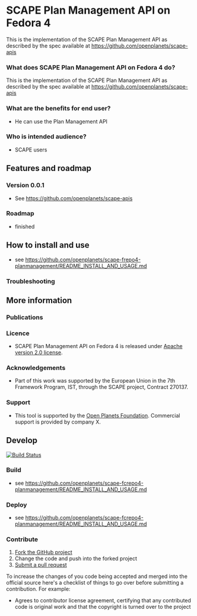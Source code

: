 # SCAPE Plan Management API on Fedora 4

This is the implementation of the SCAPE Plan Management API as described by the spec available at 
https://github.com/openplanets/scape-apis

### What does SCAPE Plan Management API on Fedora 4 do?

This is the implementation of the SCAPE Plan Management API as described by the spec available at 
https://github.com/openplanets/scape-apis

### What are the benefits for end user?

* He can use the Plan Management API

### Who is intended audience?

* SCAPE users

## Features and roadmap

### Version 0.0.1

* See https://github.com/openplanets/scape-apis 

### Roadmap

* finished

## How to install and use

* see https://github.com/openplanets/scape-frepo4-planmanagement/README_INSTALL_AND_USAGE.md


### Troubleshooting

## More information

### Publications

### Licence

* SCAPE Plan Management API on Fedora 4 is released under [Apache version 2.0 license](LICENSE.txt).

### Acknowledgements

* Part of this work was supported by the European Union in the 7th Framework Program, IST, through the SCAPE project, Contract 270137.

### Support

* This tool is supported by the [Open Planets Foundation](http://www.openplanetsfoundation.org). Commercial support is provided by company X.

## Develop

[![Build Status](https://travis-ci.org/openplanets/scape-fcrepo-planmanagement.png)](https://travis-ci.org/openplanets/scape-fcrepo4-planmanagement)

### Build

* see https://github.com/openplanets/scape-fcrepo4-planmanagement/README_INSTALL_AND_USAGE.md

### Deploy

* see https://github.com/openplanets/scape-fcrepo4-planmanagement/README_INSTALL_AND_USAGE.md

### Contribute

1. [Fork the GitHub project](https://help.github.com/articles/fork-a-repo)
2. Change the code and push into the forked project
3. [Submit a pull request](https://help.github.com/articles/using-pull-requests)

To increase the changes of you code being accepted and merged into the official source here's a checklist of things to go over before submitting a contribution. For example:

* Agrees to contributor license agreement, certifying that any contributed code is original work and that the copyright is turned over to the project

